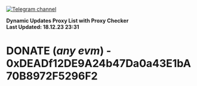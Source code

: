 [![Telegram channel](https://img.shields.io/endpoint?url=https://runkit.io/damiankrawczyk/telegram-badge/branches/master?url=https://t.me/n4z4v0d)](https://t.me/n4z4v0d) 

**Dynamic Updates Proxy List with Proxy Checker**  
**Last Updated: 18.12.23 23:31**

# DONATE (_any evm_) - 0xDEADf12DE9A24b47Da0a43E1bA70B8972F5296F2
